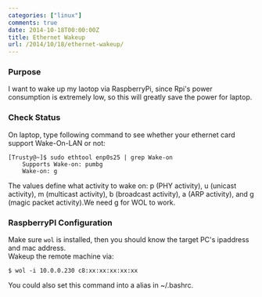 ```yaml
---
categories: ["linux"]
comments: true
date: 2014-10-18T00:00:00Z
title: Ethernet Wakeup
url: /2014/10/18/ethernet-wakeup/
---
```


### Purpose
I want to wake up my laotop via RaspberryPi, since Rpi's power consumption is extremely low, so this will greatly save the power for laptop.   
### Check Status
On laptop, type following command to see whether your ethernet card support Wake-On-LAN or not:    

```
[Trusty@~]$ sudo ethtool enp0s25 | grep Wake-on
	Supports Wake-on: pumbg
	Wake-on: g

```
The values define what activity to wake on: p (PHY activity), u (unicast activity), m (multicast activity), b (broadcast activity), a (ARP activity), and g (magic packet activity).We need g for WOL to work.     
### RaspberryPI Configuration
Make sure `wol` is installed, then you should know the target PC's ipaddress and mac address.     
Wakeup the remote machine via:    

```
$ wol -i 10.0.0.230 c8:xx:xx:xx:xx:xx

```
You could also set this command into a alias in ~/.bashrc.    
